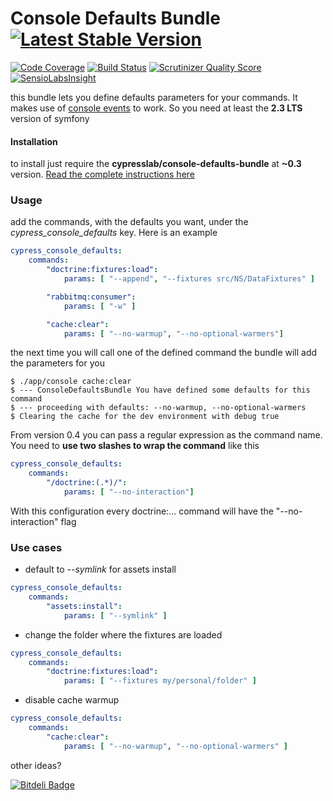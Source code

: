Console Defaults Bundle [![Latest Stable Version](https://poser.pugx.org/cypresslab/console-defaults-bundle/v/stable.png)](https://packagist.org/packages/cypresslab/console-defaults-bundle)
=======================

[![Code Coverage](https://scrutinizer-ci.com/g/matteosister/CypressConsoleDefaultsBundle/badges/coverage.png?s=74be1c667fbabf78138de89b277f5f4217726966)](https://scrutinizer-ci.com/g/matteosister/CypressConsoleDefaultsBundle/) [![Build Status](https://travis-ci.org/matteosister/CypressConsoleDefaultsBundle.png?branch=master)](https://travis-ci.org/matteosister/CypressConsoleDefaultsBundle) [![Scrutinizer Quality Score](https://scrutinizer-ci.com/g/matteosister/CypressConsoleDefaultsBundle/badges/quality-score.png?s=6cdbef2cf926ff5d8ffc5c1d0e11330e7cd3a143)](https://scrutinizer-ci.com/g/matteosister/CypressConsoleDefaultsBundle/) [![SensioLabsInsight](https://insight.sensiolabs.com/projects/430a3e9c-ef0d-4243-a22f-7d81aae2bdf2/mini.png)](https://insight.sensiolabs.com/projects/430a3e9c-ef0d-4243-a22f-7d81aae2bdf2)

this bundle lets you define defaults parameters for your commands. It makes use of [console events](http://symfony.com/doc/current/components/console/events.html) to work. So you need at least the **2.3 LTS** version of symfony

#### Installation

to install just require the **cypresslab/console-defaults-bundle** at **~0.3** version. [Read the complete instructions here](https://github.com/matteosister/CypressConsoleDefaultsBundle/blob/master/INSTALL.md)

### Usage

add the commands, with the defaults you want, under the *cypress_console_defaults* key. Here is an example

```yaml
cypress_console_defaults:
    commands:
        "doctrine:fixtures:load":
            params: [ "--append", "--fixtures src/NS/DataFixtures" ]

        "rabbitmq:consumer":
            params: [ "-w" ]

        "cache:clear":
            params: [ "--no-warmup", "--no-optional-warmers"]
```

the next time you will call one of the defined command the bundle will add the parameters for you

```
$ ./app/console cache:clear
$ --- ConsoleDefaultsBundle You have defined some defaults for this command
$ --- proceeding with defaults: --no-warmup, --no-optional-warmers
$ Clearing the cache for the dev environment with debug true
```

From version 0.4 you can pass a regular expression as the command name. You need to **use two slashes to wrap the command** like this

```yaml
cypress_console_defaults:
    commands:
        "/doctrine:(.*)/":
            params: [ "--no-interaction"]
```

With this configuration every doctrine:... command will have the "--no-interaction" flag

### Use cases

* default to *--symlink* for assets install

```yaml
cypress_console_defaults:
    commands:
        "assets:install":
            params: [ "--symlink" ]
```

* change the folder where the fixtures are loaded

```yaml
cypress_console_defaults:
    commands:
        "doctrine:fixtures:load":
            params: [ "--fixtures my/personal/folder" ]
```

* disable cache warmup

```yaml
cypress_console_defaults:
    commands:
        "cache:clear":
            params: [ "--no-warmup", "--no-optional-warmers" ]
```

other ideas?

[![Bitdeli Badge](https://d2weczhvl823v0.cloudfront.net/matteosister/cypressconsoledefaultsbundle/trend.png)](https://bitdeli.com/free "Bitdeli Badge")

